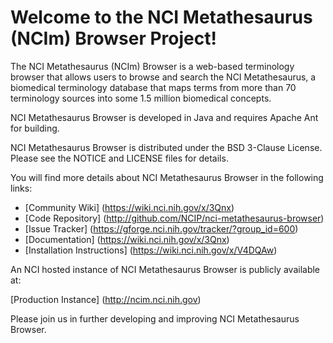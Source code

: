 Welcome to the NCI Metathesaurus (NCIm) Browser Project!
==============================

The NCI Metathesaurus (NCIm) Browser is a web-based terminology browser that allows users to browse 
and search the NCI Metathesaurus, a biomedical terminology database that maps terms from more than 
70 terminology sources into some 1.5 million biomedical concepts.

NCI Metathesaurus Browser is developed in Java and requires Apache Ant for building.

NCI Metathesaurus Browser is distributed under the BSD 3-Clause License.
Please see the NOTICE and LICENSE files for details.

You will find more details about NCI Metathesaurus Browser in the following links:

 * [Community Wiki] (https://wiki.nci.nih.gov/x/3Qnx)
 * [Code Repository] (http://github.com/NCIP/nci-metathesaurus-browser)
 * [Issue Tracker] (https://gforge.nci.nih.gov/tracker/?group_id=600)
 * [Documentation] (https://wiki.nci.nih.gov/x/3Qnx)
 * [Installation Instructions] (https://wiki.nci.nih.gov/x/V4DQAw)
 
An NCI hosted instance of NCI Metathesaurus Browser is publicly available at:

[Production Instance] (http://ncim.nci.nih.gov)
 
Please join us in further developing and improving NCI Metathesaurus Browser.
